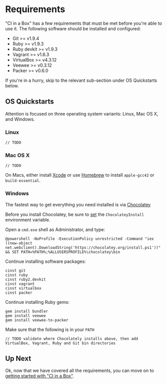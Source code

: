 # Requirements

"CI in a Box" has a few requirements that must be met before you're able to use it. The following software should be installed and configured:

* Git >= v1.9.4
* Ruby >= v1.9.3
* Ruby devkit >= v1.9.3
* Vagrant >= v1.6.3
* VirtualBox >= v4.3.12
* Veewee >= v0.3.12
* Packer >= v0.6.0


If you're in a hurry, skip to the relevant sub-section under OS Quickstarts below.


## OS Quickstarts

Attention is focused on three operating system variants: Linux, Mac OS X, and Windows. 


### Linux

    // TODO


### Mac OS X

    // TODO
    
On Macs, either install [Xcode](https://developer.apple.com/xcode/downloads/) or use [Homebrew](http://mxcl.github.io/homebrew/) to install `apple-gcc42` or `build-essential`.


### Windows

The fastest way to get everything you need installed is via [Chocolatey](https://chocolatey.org/)
  
Before you install Chocolatey, be sure to [set](https://github.com/chocolatey/chocolatey/wiki/Installation#before-you-install) the `ChocolateyInstall` environment variable.

Open a `cmd.exe` shell as Administrator, and type:

    @powershell -NoProfile -ExecutionPolicy unrestricted -Command "iex ((new-object net.webclient).DownloadString('https://chocolatey.org/install.ps1'))" && SET PATH=%PATH%;%ALLUSERSPROFILE%\chocolatey\bin

Continue installing software packages:

    cinst git
    cinst ruby
    cinst ruby2.devkit
    cinst vagrant
    cinst virtualbox
    cinst packer

Continue installing Ruby gems:

    gem install bundler
    gem install veewee
    gem install veewee-to-packer

Make sure that the following is in your `PATH`

    // TODO validate where Chocolately installs above, then add VirtualBox, Vagrant, Ruby and Git bin directories


## Up Next

Ok, now that we have covered all the requirements, you can move on to [getting started with "CI in a Box"](GETTING_STARTED.md).
